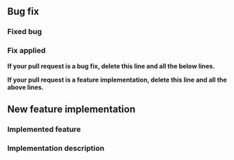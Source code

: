 <!--
For support requests, please read the Support Guidelines to know where to ask: https://github.com/open-rmf/rmf/wiki/Support-guidelines
For general questions and design discussion, please use the Discussions page: https://github.com/open-rmf/rmf/discussions
Not sure if this is the right repository? Open an issue on https://github.com/open-rmf/rmf
We require contributors to GPG Sign their commits. Follow the guide here to set up a GPG key and add it to your GitHub account: https://docs.github.com/en/github/authenticating-to-github/generating-a-new-gpg-key
A quick guide to how to sign your commits can be seen here: https://gist.github.com/mort3za/ad545d47dd2b54970c102fe39912f305
To GPG sign a bunch of commits at once, you can do: git rebase --exec 'git commit --amend --no-edit -n -S' -i <commit before the first commit you want signed>. Then do a force-push
For bug fix pull requests, please fill out the information below.
Be as detailed as possible.
-->

## Bug fix

### Fixed bug

<!-- Briefly describe the bug being fixed.
If there is a bug report issue for the bug, link to that issue.
If there is not a bug report issue for the bug, create one first and fill out all the required information there, then link to that issue from this bug fix pull request. -->

### Fix applied

<!-- Describe in detail the approach taken, tools used, etc. to identify the cause of the bug and what was done to fix it. -->

**If your pull request is a bug fix, delete this line and all the below lines.**

**If your pull request is a feature implementation, delete this line and all the above lines.**

## New feature implementation

### Implemented feature

<!-- Briefly describe the feature being implemented.
If there is a feature request issue for the feature, link to that feature.
If there is not a feature request issue for the feature, create one first and fill out all the required information there, then link to that issue from this new feature pull request. -->

### Implementation description

<!-- Describe the approach taken to implement the feature.
Provide a link to a detailed design document and discussion of that design.
Implementations without design documentation will not be accepted until design documentation has been provided and discussed.
Usually this is done via the feature request issue. -->
